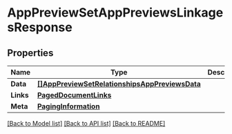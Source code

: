 # AppPreviewSetAppPreviewsLinkagesResponse

## Properties

Name | Type | Description | Notes
------------ | ------------- | ------------- | -------------
**Data** | [**[]AppPreviewSetRelationshipsAppPreviewsData**](AppPreviewSet_relationships_appPreviews_data.md) |  | 
**Links** | [**PagedDocumentLinks**](PagedDocumentLinks.md) |  | 
**Meta** | [**PagingInformation**](PagingInformation.md) |  | [optional] 

[[Back to Model list]](../README.md#documentation-for-models) [[Back to API list]](../README.md#documentation-for-api-endpoints) [[Back to README]](../README.md)


